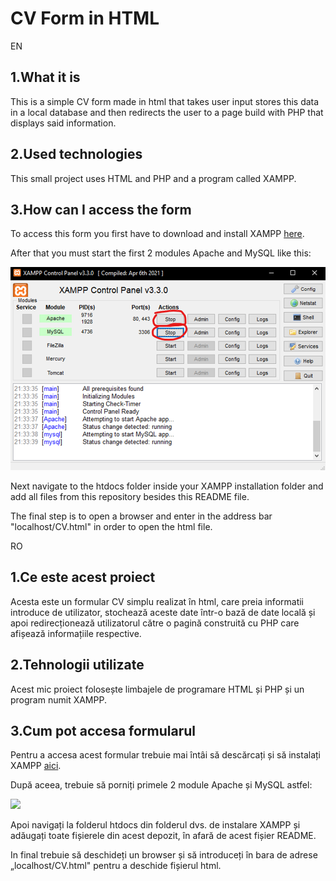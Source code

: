 # CV Form in HTML

EN

## 1.What it is

This is a simple CV form made in html that takes user input stores this data in a local database and then redirects the user to a page build with PHP that displays said information.

## 2.Used technologies

This small project uses HTML and PHP and a program called XAMPP.

## 3.How can I access the form

To access this form you first have to download and install XAMPP [here](https://www.apachefriends.org/).

After that you must start the first 2 modules Apache and MySQL like this:

![](XAMPP.png)

Next navigate to the htdocs folder inside your XAMPP installation folder and add all files from this repository besides this README file.

The final step is to open a browser and enter in the address bar "localhost/CV.html" in order to open the html file.

RO

## 1.Ce este acest proiect

Acesta este un formular CV simplu realizat în html, care preia informatii introduce de utilizator, stochează aceste date într-o bază de date locală și apoi redirecționează utilizatorul către o pagină construită cu PHP care afișează informațiile respective.

## 2.Tehnologii utilizate

Acest mic proiect folosește limbajele de programare HTML și PHP și un program numit XAMPP.

## 3.Cum pot accesa formularul

Pentru a accesa acest formular trebuie mai întâi să descărcați și să instalați XAMPP [aici](https://www.apachefriends.org/).

După aceea, trebuie să porniți primele 2 module Apache și MySQL astfel:

![](RackMultipart20230413-1-aahllk_html_c94b1026ca518c13.png)

Apoi navigați la folderul htdocs din folderul dvs. de instalare XAMPP și adăugați toate fișierele din acest depozit, în afară de acest fișier README.

In final trebuie să deschideți un browser și să introduceți în bara de adrese „localhost/CV.html" pentru a deschide fișierul html.

